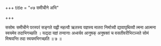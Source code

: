 +++
title = "०७ समीचीने अभि"

+++

ससोमः समीचीने परस्परं सङ्गते यह्वी महत्यौ ऋतस्य यज्ञस्य मातरा निर्मात्र्यौ द्यावापृथिव्यौ त्मना आत्मना स्वयमेव तदाभिगच्छति । यद्यदा यज्ञं तन्वानाः अध्वर्यव आनुषक् अनुषक्तं च वसतीवरीभिरञ्जते सोमं मिश्रयन्ति तदा स्वयमभिगच्छति ॥ ७ ॥